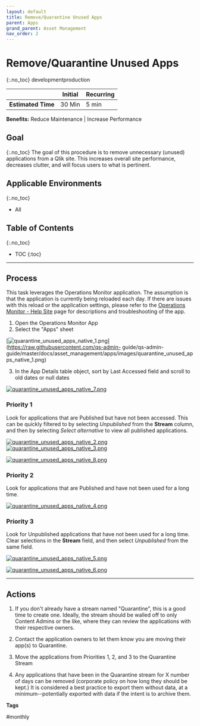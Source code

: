 ```yaml
---
layout: default
title: Remove/Quarantine Unused Apps
parent: Apps
grand_parent: Asset Management
nav_order: 2
---
```


# Remove/Quarantine Unused Apps <i class="fas fa-dolly-flatbed fa-xs" title="Shipped | Native Capability"></i>
{:.no_toc}
<span class="label dev">development</span><span class="label prod">production</span>

|                                  		          | Initial | Recurring |
|---------------------------------------------------------|---------|-----------|
| <i class="far fa-clock fa-sm"></i> **Estimated Time** | 30 Min  | 5 min     |

**Benefits:** Reduce Maintenance \| Increase Performance

## Goal
{:.no_toc}
The goal of this procedure is to remove unnecessary (unused) applications from a Qlik site. This increases overall site performance, decreases clutter, and will focus users to what is pertinent.

## Applicable Environments
{:.no_toc}
- All

## Table of Contents
{:.no_toc}

* TOC
{:toc}
-------------------------		

## Process

This task leverages the Operations Monitor application. The assumption is that the application is currently being reloaded each day. If there are issues with this reload or the application settings, please refer to the [Operations Monitor - Help Site](https://help.qlik.com/en-US/sense-admin/Subsystems/DeployAdministerQSE/Content/Sense_DeployAdminister/QSEoW/Administer_QSEoW/Monitoring_QSEoW/Operations-monitor-app.htm) page for descriptions and troubleshooting of the app. 

1. Open the Operations Monitor App
2. Select the "Apps" sheet

[![quarantine_unused_apps_native_1.png](images/quarantine_unused_apps_native_1.png)](https://raw.githubusercontent.com/qs-admin-	guide/qs-admin-guide/master/docs/asset_management/apps/images/quarantine_unused_apps_native_1.png)

3. In the App Details table object, sort by Last Accessed field and scroll to old dates or null dates 

[![quarantine_unused_apps_native_7.png](images/quarantine_unused_apps_native_7.png)](https://raw.githubusercontent.com/qs-admin-guide/qs-admin-guide/master/docs/asset_management/apps/images/quarantine_unused_apps_native_7.png)

### Priority 1
    
Look for applications that are Published but have not been accessed. This can be quickly filtered to by selecting _Unpublished_ from the **Stream** column, and then by selecting _Select alternative_ to view all published applications.
	  
[![quarantine_unused_apps_native_2.png](images/quarantine_unused_apps_native_2.png)](https://raw.githubusercontent.com/qs-admin-guide/qs-admin-guide/master/docs/asset_management/apps/images/quarantine_unused_apps_native_2.png)[![quarantine_unused_apps_native_3.png](images/quarantine_unused_apps_native_3.png)](https://raw.githubusercontent.com/qs-admin-guide/qs-admin-guide/master/docs/asset_management/apps/images/quarantine_unused_apps_native_3.png)
	  
[![quarantine_unused_apps_native_8.png](images/quarantine_unused_apps_native_8.png)](https://raw.githubusercontent.com/qs-admin-guide/qs-admin-guide/master/docs/asset_management/apps/images/quarantine_unused_apps_native_8.png)
	  
### Priority 2
    
Look for applications that are Published and have not been used for a long time.
          
[![quarantine_unused_apps_native_4.png](images/quarantine_unused_apps_native_4.png)](https://raw.githubusercontent.com/qs-admin-guide/qs-admin-guide/master/docs/asset_management/apps/images/quarantine_unused_apps_native_4.png)
	  
### Priority 3	
    
Look for Unpublished applications that have not been used for a long time. Clear selections in the **Stream** field, and then select _Unpublished_ from the same field.
          
[![quarantine_unused_apps_native_5.png](images/quarantine_unused_apps_native_5.png)](https://raw.githubusercontent.com/qs-admin-guide/qs-admin-guide/master/docs/asset_management/apps/images/quarantine_unused_apps_native_5.png)
	  
[![quarantine_unused_apps_native_6.png](images/quarantine_unused_apps_native_6.png)](https://raw.githubusercontent.com/qs-admin-guide/qs-admin-guide/master/docs/asset_management/apps/images/quarantine_unused_apps_native_6.png)

-------------------------

## Actions
    
1. If you don't already have a stream named "Quarantine", this is a good time to create one. Ideally, the stream should be walled off to only Content Admins or the like, where they can review the applications with their respective owners.

2. Contact the application owners to let them know you are moving their app(s) to Quarantine.	

3. Move the applications from Priorities 1, 2, and 3 to the Quarantine Stream

4. Any applications that have been in the Quarantine stream for X number of days can be removed (corporate policy on how long they should be kept.) It is considered a best practice to export them without data, at a minimum--potentially exported with data if the intent is to archive them.
	    

**Tags**
  
#monthly
